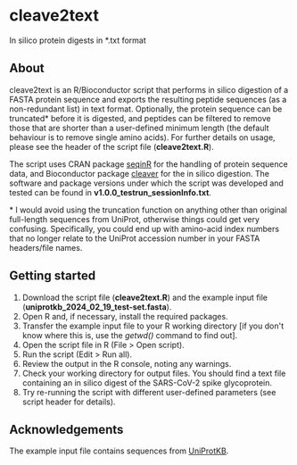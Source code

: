 # cleave2text
In silico protein digests in *.txt format

## About
cleave2text is an R/Bioconductor script that performs in silico digestion of a FASTA protein sequence and exports the resulting peptide sequences (as a non-redundant list) in text format. Optionally, the protein sequence can be truncated* before it is digested, and peptides can be filtered to remove those that are shorter than a user-defined minimum length (the default behaviour is to remove single amino acids). For further details on usage, please see the header of the script file (**cleave2text.R**).

The script uses CRAN package [seqinR](https://cran.r-project.org/web/packages/seqinr/index.html) for the handling of protein sequence data, and Bioconductor package [cleaver](https://bioconductor.org/packages/release/bioc/html/cleaver.html) for the in silico digestion. The software and package versions under which the script was developed and tested can be found in **v1.0.0_testrun_sessionInfo.txt**.

\* I would avoid using the truncation function on anything other than original full-length sequences from UniProt, otherwise things could get very confusing. Specifically, you could end up with amino-acid index numbers that no longer relate to the UniProt accession number in your FASTA headers/file names. 

## Getting started
1. Download the script file (**cleave2text.R**) and the example input file (**uniprotkb_2024_02_19_test-set.fasta**).
2. Open R and, if necessary, install the required packages.
3. Transfer the example input file to your R working directory [if you don't know where this is, use the _getwd()_ command to find out].
4. Open the script file in R (File > Open script).
5. Run the script (Edit > Run all).
6. Review the output in the R console, noting any warnings.
7. Check your working directory for output files. You should find a text file containing an in silico digest of the SARS-CoV-2 spike glycoprotein.
8. Try re-running the script with different user-defined parameters (see script header for details).

## Acknowledgements
The example input file contains sequences from [UniProtKB](https://www.uniprot.org/).
